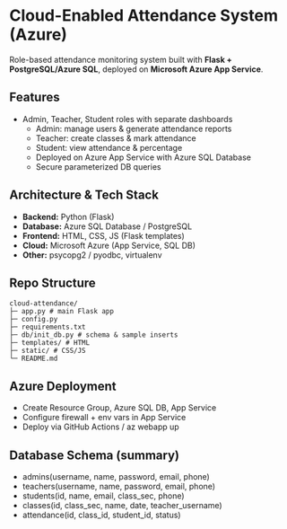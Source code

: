 # Cloud-Enabled Attendance System (Azure)

Role-based attendance monitoring system built with **Flask + PostgreSQL/Azure SQL**, deployed on **Microsoft Azure App Service**.

## Features
- Admin, Teacher, Student roles with separate dashboards
  - Admin: manage users & generate attendance reports
  - Teacher: create classes & mark attendance
  - Student: view attendance & percentage
  - Deployed on Azure App Service with Azure SQL Database
  - Secure parameterized DB queries

## Architecture & Tech Stack
- **Backend:** Python (Flask)
- **Database:** Azure SQL Database / PostgreSQL
- **Frontend:** HTML, CSS, JS (Flask templates)
- **Cloud:** Microsoft Azure (App Service, SQL DB)
- **Other:** psycopg2 / pyodbc, virtualenv

## Repo Structure
```
cloud-attendance/
├─ app.py # main Flask app
├─ config.py 
├─ requirements.txt
├─ db/init_db.py # schema & sample inserts
├─ templates/ # HTML 
├─ static/ # CSS/JS
└─ README.md
```


## Azure Deployment

- Create Resource Group, Azure SQL DB, App Service
- Configure firewall + env vars in App Service
- Deploy via GitHub Actions / az webapp up

## Database Schema (summary)

- admins(username, name, password, email, phone)
- teachers(username, name, password, email, phone)
- students(id, name, email, class_sec, phone)
- classes(id, class_sec, name, date, teacher_username)
- attendance(id, class_id, student_id, status)


